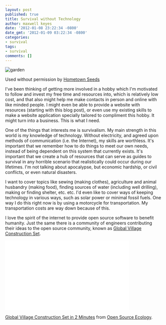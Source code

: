 ```yaml
---
layout: post
published: true
title: Survival without Technology
author: maxwell keyes
date: '2012-01-08 23:22:34 -0800'
date_gmt: '2012-01-09 03:22:34 -0800'
categories:
- survival
tags:
- survival
comments: []
---
```


![garden]({{site.assets.url_prefix}}/images/posts/survival-garden.jpg "survival garden")

Used without permission by [Hometown Seeds](http://www.hometownseeds.com/survival-seeds-c-213/survival-seeds-peace-of-mind-for-your-family-p-35?zenid=bca328e42d30cec298d513c73af3c97d)

I've been thinking of getting more involved in a hobby which I'm motivated to
follow and invest my free time and resources into, which is relatively low cost,
and that also might help me make contacts in person and online with like minded
people. I might even be able to provide a website with resources (starting with
this blog post), or even use my existing skills to make a website application
specially tailored to compliment this hobby. It might turn into a business. This
is what I need.

One of the things that interests me is survivalism. My main strength in this
world is my knowledge of technology. Without electricity, and agreed upon
methods of communication (i.e. the Internet), my skills are worthless. It's
important that we remember how to do things to meet our own needs, instead of
being dependent on this system that currently exists. It's important that we
create a hub of resources that can serve as guides to survival in any horrible
scenario that realistically could occur during our lifetimes. I'm not talking
about apocalypse, but economic hardship, or civil conflicts, or even natural
disasters.

I want to cover topics like sewing (making clothes), agriculture and animal
husbandry (making food), finding sources of water (including well drilling),
making or finding shelter, etc. etc. I'd even like to cover ways of keeping
technology in various ways, such as solar power or minimal fossil fuels. One way
I do this right now is by using a motorcycle for transportation. My
transportation costs are way down because of this.

I love the spirit of the internet to provide open source software to benefit
humanity. Just the same there is a community of engineers contributing their
ideas to the open source community, known as [Global Village Construction
Set](http://opensourceecology.org/wiki/Global_Village_Construction_Set).

<iframe src="//player.vimeo.com/video/16106427?title=0&byline=0&portrait=0"
  width="400" height="225" frameborder="0" webkitAllowFullScreen
  mozallowfullscreen allowFullScreen></iframe>

[Global Village Construction Set in 2 Minutes](http://vimeo.com/16106427) from
[Open Source Ecology](http://vimeo.com/opensourceecology).
